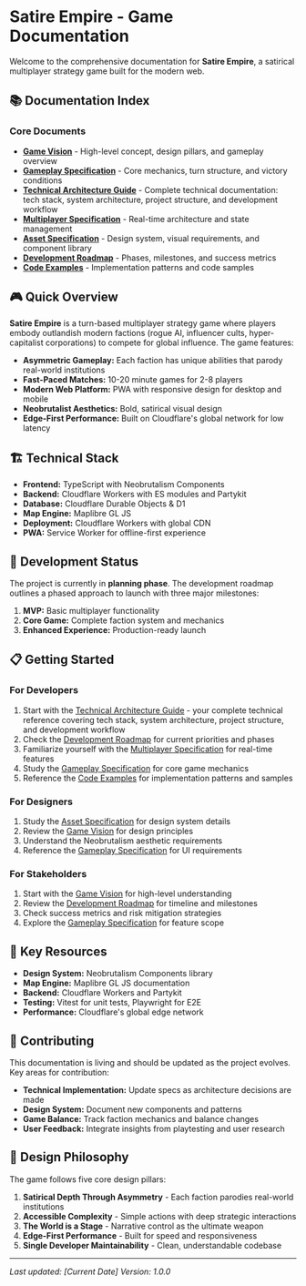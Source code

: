 # **Satire Empire - Game Documentation**

Welcome to the comprehensive documentation for **Satire Empire**, a satirical multiplayer strategy game built for the modern web.

## **📚 Documentation Index**

### **Core Documents**
- **[Game Vision](vision.md)** - High-level concept, design pillars, and gameplay overview
- **[Gameplay Specification](gameplay.md)** - Core mechanics, turn structure, and victory conditions
- **[Technical Architecture Guide](technical.md)** - Complete technical documentation: tech stack, system architecture, project structure, and development workflow
- **[Multiplayer Specification](multiplayer.md)** - Real-time architecture and state management
- **[Asset Specification](assets.md)** - Design system, visual requirements, and component library
- **[Development Roadmap](roadmap.md)** - Phases, milestones, and success metrics
- **[Code Examples](examples.md)** - Implementation patterns and code samples

## **🎮 Quick Overview**

**Satire Empire** is a turn-based multiplayer strategy game where players embody outlandish modern factions (rogue AI, influencer cults, hyper-capitalist corporations) to compete for global influence. The game features:

- **Asymmetric Gameplay:** Each faction has unique abilities that parody real-world institutions
- **Fast-Paced Matches:** 10-20 minute games for 2-8 players
- **Modern Web Platform:** PWA with responsive design for desktop and mobile
- **Neobrutalist Aesthetics:** Bold, satirical visual design
- **Edge-First Performance:** Built on Cloudflare's global network for low latency

## **🏗️ Technical Stack**

- **Frontend:** TypeScript with Neobrutalism Components
- **Backend:** Cloudflare Workers with ES modules and Partykit
- **Database:** Cloudflare Durable Objects & D1
- **Map Engine:** Maplibre GL JS
- **Deployment:** Cloudflare Workers with global CDN
- **PWA:** Service Worker for offline-first experience

## **🎯 Development Status**

The project is currently in **planning phase**. The development roadmap outlines a phased approach to launch with three major milestones:

1. **MVP:** Basic multiplayer functionality
2. **Core Game:** Complete faction system and mechanics
3. **Enhanced Experience:** Production-ready launch

## **📋 Getting Started**

### **For Developers**
1. Start with the [Technical Architecture Guide](technical.md) - your complete technical reference covering tech stack, system architecture, project structure, and development workflow
2. Check the [Development Roadmap](roadmap.md) for current priorities and phases
3. Familiarize yourself with the [Multiplayer Specification](multiplayer.md) for real-time features
4. Study the [Gameplay Specification](gameplay.md) for core game mechanics
5. Reference the [Code Examples](examples.md) for implementation patterns and samples

### **For Designers**
1. Study the [Asset Specification](assets.md) for design system details
2. Review the [Game Vision](vision.md) for design principles
3. Understand the Neobrutalism aesthetic requirements
4. Reference the [Gameplay Specification](gameplay.md) for UI requirements

### **For Stakeholders**
1. Start with the [Game Vision](vision.md) for high-level understanding
2. Review the [Development Roadmap](roadmap.md) for timeline and milestones
3. Check success metrics and risk mitigation strategies
4. Explore the [Gameplay Specification](gameplay.md) for feature scope

## **🔗 Key Resources**

- **Design System:** Neobrutalism Components library
- **Map Engine:** Maplibre GL JS documentation
- **Backend:** Cloudflare Workers and Partykit
- **Testing:** Vitest for unit tests, Playwright for E2E
- **Performance:** Cloudflare's global edge network

## **📝 Contributing**

This documentation is living and should be updated as the project evolves. Key areas for contribution:

- **Technical Implementation:** Update specs as architecture decisions are made
- **Design System:** Document new components and patterns
- **Game Balance:** Track faction mechanics and balance changes
- **User Feedback:** Integrate insights from playtesting and user research

## **🎨 Design Philosophy**

The game follows five core design pillars:

1. **Satirical Depth Through Asymmetry** - Each faction parodies real-world institutions
2. **Accessible Complexity** - Simple actions with deep strategic interactions
3. **The World is a Stage** - Narrative control as the ultimate weapon
4. **Edge-First Performance** - Built for speed and responsiveness
5. **Single Developer Maintainability** - Clean, understandable codebase

---

*Last updated: [Current Date]*
*Version: 1.0.0* 